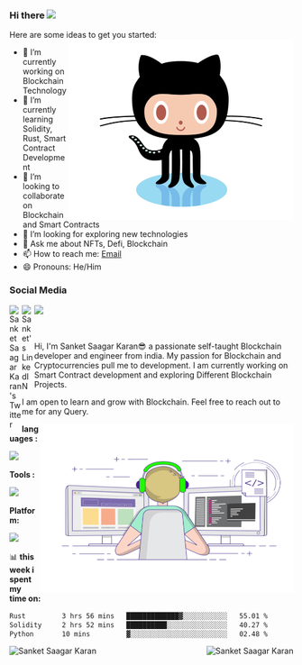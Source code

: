 ### Hi there <img src="https://media.giphy.com/media/hvRJCLFzcasrR4ia7z/giphy.gif" width="25px"> 

Here are some ideas to get you started:
 <img align="right" alt="GIF" src="https://github.com/sanketsaagar/sanketsaagar/blob/b539a4b22a95ebbfc6811f3be7c130b47ac22d89/octocat.gif" width="400" height="320" />
- 🔭 I’m currently working on Blockchain Technology
- 🌱 I’m currently learning Solidity, Rust, Smart Contract Development
- 👯 I’m looking to collaborate on Blockchain and Smart Contracts
- 🤔 I’m looking for exploring new technologies
- 💬 Ask me about NFTs, Defi, Blockchain
- 📫 How to reach me: [Email](sanketsaagar1234@gmail.com)
- 😄 Pronouns: He/Him


### Social Media
<a href="https://twitter.com/sanket_s_karan">
  <img align="left" alt="Sanket Saagar Karan's Twitter" width="22px" src="https://raw.githubusercontent.com/peterthehan/peterthehan/master/assets/twitter.svg" />
</a>
<a href="https://www.linkedin.com/in/sanket-saagar-karan/">
  <img align="left" alt="Sanket's LinkedIN" width="22px" src="https://raw.githubusercontent.com/peterthehan/peterthehan/master/assets/linkedin.svg" />
</a>

![](https://visitor-badge.glitch.me/badge?page_id=sanketsaagar.sanketsaagar)

<br />

Hi, I'm Sanket Saagar Karan😎 a passionate self-taught Blockchain developer and engineer from india. My passion for Blockchain and Cryptocurrencies pull me to development. I am currently working on Smart Contract development and exploring Different Blockchain Projects.

I am open to learn and grow with Blockchain. Feel free to reach out to me for any Query.


  <img align="right" alt="GIF" src="https://github.com/sanketsaagar/sanketsaagar/blob/bde191347fe3eeeb3c4d704959713ede6ef527f3/coding-freak.gif" width="450" height="300" />
  

**languages :**  

<p align = "left">
  <a href="https://skillicons.dev">
    <img height = "30" src="https://skillicons.dev/icons?i=solidity,js,html,css,python,cpp,java,nodejs" />
  </a>
</p>

**Tools :**
<p align = "left">
  <a href="https://skillicons.dev">
    <img height = "30" src="https://skillicons.dev/icons?i=cloudflare,eclipse,github,kubernetes,vscode" />
  </a>
</p>

**Platform:**
<p align = "left">
  <a href="https://skillicons.dev">
    <img height = "30" src="https://skillicons.dev/icons?i=aws,azure,gcp,docker,linux,wordpress" />
  </a>
</p>

📊 **this week i spent my time on:**
<!--START_SECTION:waka-->
```text
Rust         3 hrs 56 mins   █████████████▓░░░░░░░░░░░   55.01 % 
Solidity     2 hrs 52 mins   ██████████░░░░░░░░░░░░░░░   40.27 % 
Python       10 mins         ▓░░░░░░░░░░░░░░░░░░░░░░░░   02.48 %
```
<!--END_SECTION:waka-->
<p>
    <td><img align = "left" src="https://github-readme-stats.vercel.app/api?username=sanketsaagar&show_icons=true&theme=dark&locale=en" alt="Sanket Saagar Karan" /></td>
</p>
  
<p><img align="right" weigth= "30px" src="https://github-readme-streak-stats.herokuapp.com/?user=sanketsaagar&theme=dark" alt="Sanket Saagar Karan" /></p>

